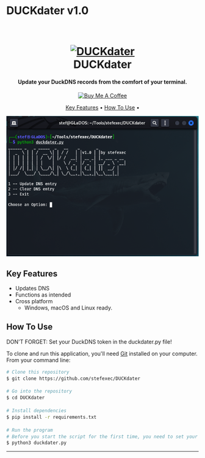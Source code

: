 # DUCKdater v1.0


<h1 align="center">
  <br>
  <a href="https://github.com/stefexec/DUCKdater"><img src="http://www.duckdns.org/img/ducky_icon.png" alt="DUCKdater" width="200"></a>
  <br>
  DUCKdater
  <br>
</h1>

<h4 align="center">Update your DuckDNS records from the comfort of your terminal.</h4>

<p align="center">
  <a href="https://www.buymeacoffee.com/stefexec" target="_blank"><img src="https://cdn.buymeacoffee.com/buttons/default-orange.png" alt="Buy Me A Coffee" height="41" width="174"></a>
  </a>
</p>

<p align="center">
  <a href="#key-features">Key Features</a> •
  <a href="#how-to-use">How To Use</a> •
</p>


<p align="center">
  <img src="https://github.com/stefexec/DUCKdater/blob/main/images/duckdater_menu.png"> 
</p>


## Key Features

* Updates DNS
* Functions as intended
* Cross platform
  - Windows, macOS and Linux ready.

## How To Use

DON'T FORGET: Set your DuckDNS token in the duckdater.py file!

To clone and run this application, you'll need [Git](https://git-scm.com) installed on your computer. From your command line:

```bash
# Clone this repository
$ git clone https://github.com/stefexec/DUCKdater

# Go into the repository
$ cd DUCKdater

# Install dependencies
$ pip install -r requirements.txt

# Run the program
# Before you start the script for the first time, you need to set your DuckDNS token in the duckdater.py file!
$ python3 duckdater.py
```



---

